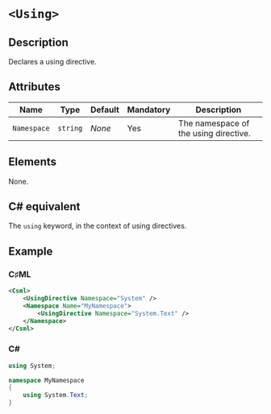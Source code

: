 # `<Using>`

## Description

Declares a using directive.

## Attributes

| Name | Type | Default | Mandatory | Description |
|---|---|---|---|---|
| `Namespace` | `string` | *None* | Yes | The namespace of the using directive. |

## Elements

None.

## C# equivalent

The `using` keyword, in the context of using directives.

## Example

### C♯ML

```xml
<Csml>
    <UsingDirective Namespace="System" />
    <Namespace Name="MyNamespace">
        <UsingDirective Namespace="System.Text" />
    </Namespace>
</Csml>
```

### C#

```csharp
using System;

namespace MyNamespace
{
    using System.Text;
}
```
